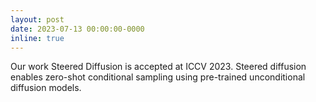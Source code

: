 ```yaml
---
layout: post
date: 2023-07-13 00:00:00-0000
inline: true
---
```


Our work Steered Diffusion is accepted at ICCV 2023. Steered diffusion enables zero-shot conditional sampling using pre-trained unconditional diffusion models.
